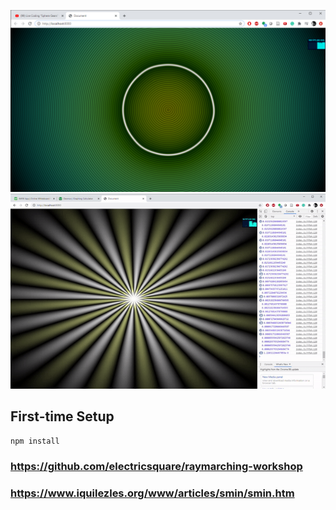 
![SDF](./src/media/picture.png)
![video](./src/media/video.gif)

## First-time Setup

```shell
npm install
```

### https://github.com/electricsquare/raymarching-workshop
### https://www.iquilezles.org/www/articles/smin/smin.htm

